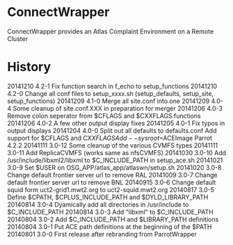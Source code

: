 ConnectWrapper
=============

ConnectWrapper provides an Atlas Complaint Environment on a Remote Cluster


History
=======
20141210  4.2-1  Fix function search in f_echo to setup_functions
20141210  4.2-0  Change all conf files to setup_xxxx.sh (setup_defaults, setup_site, setup_functions)
20141209  4.1-0  Merge all site.conf into one
20141209  4.0-4  Some cleanup of site.conf.XXX in preparation for merger
20141206  4.0-3  Remove colon seperator from $CFLAGS and $CXXFLAGS functions
20141206  4.0-2  A few other output display fixes
20141205  4.0-1  Fix typos in output displays
20141204  4.0-0  Split out all defaults to defaults.conf 
                 Add support for $CFLAGS and $CXXFLAGS
                 Add --sysroot=$ACEImage
                 Parrot 4.2.2
20141111  3.0-12 Some cleanup of the various CVMFS types
20141111  3.0-11 Add ReplicaCVMFS (works same as nfsCVMFS)
20141030  3.0-10 Add /usr/include/libxml2/libxml to $C_INCLUDE_PATH in setup_ace.sh
20141021  3.0-9  Set $USER on OSG_APP/atlas_app/atlaswn/setup.sh
20141020  3.0-8  Change default frontier server url to remove RAL
20141009  3.0-7	 Change default frontier server url to remove BNL
20140915  3.0-6	 Change default squid form uct2-grid1.mwt2.org to uct2-squid.mwt2.org
20140817  3.0-5	 Define $CPATH, $CPLUS_INCLUDE_PATH and $DYLD_LIBRARY_PATH
20140814  3.0-4	 Dyamically add all directories in /usr/include to $C_INCLUDE_PATH
20140814  3.0-3	 Add "libxml" to $C_INCLUDE_PATH
20140804  3.0-2	 Add $C_INCLUDE_PATH and $LIBRARY_PATH definitions
20140804  3.0-1	 Put ACE path definitions at the beginning of the $PATH
20140801  3.0-0	 First release after rebranding from ParrotWrapper
